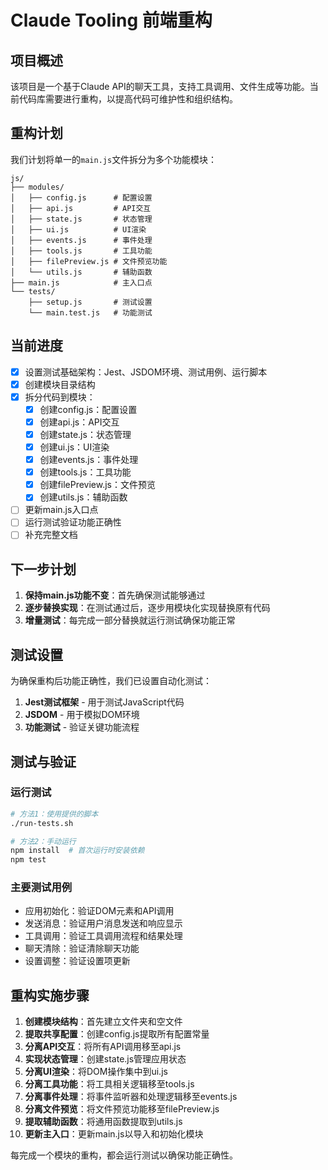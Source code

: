 # Claude Tooling 前端重构

## 项目概述

该项目是一个基于Claude API的聊天工具，支持工具调用、文件生成等功能。当前代码库需要进行重构，以提高代码可维护性和组织结构。

## 重构计划

我们计划将单一的`main.js`文件拆分为多个功能模块：

```
js/
├── modules/
│   ├── config.js      # 配置设置
│   ├── api.js         # API交互
│   ├── state.js       # 状态管理
│   ├── ui.js          # UI渲染
│   ├── events.js      # 事件处理
│   ├── tools.js       # 工具功能
│   ├── filePreview.js # 文件预览功能
│   └── utils.js       # 辅助函数
├── main.js            # 主入口点
└── tests/
    ├── setup.js       # 测试设置
    └── main.test.js   # 功能测试
```

## 当前进度

- [x] 设置测试基础架构：Jest、JSDOM环境、测试用例、运行脚本
- [x] 创建模块目录结构
- [x] 拆分代码到模块：
  - [x] 创建config.js：配置设置
  - [x] 创建api.js：API交互
  - [x] 创建state.js：状态管理
  - [x] 创建ui.js：UI渲染
  - [x] 创建events.js：事件处理
  - [x] 创建tools.js：工具功能
  - [x] 创建filePreview.js：文件预览
  - [x] 创建utils.js：辅助函数
- [ ] 更新main.js入口点
- [ ] 运行测试验证功能正确性
- [ ] 补充完整文档

## 下一步计划

1. **保持main.js功能不变**：首先确保测试能够通过
2. **逐步替换实现**：在测试通过后，逐步用模块化实现替换原有代码
3. **增量测试**：每完成一部分替换就运行测试确保功能正常

## 测试设置

为确保重构后功能正确性，我们已设置自动化测试：

1. **Jest测试框架** - 用于测试JavaScript代码
2. **JSDOM** - 用于模拟DOM环境
3. **功能测试** - 验证关键功能流程

## 测试与验证

### 运行测试

```bash
# 方法1：使用提供的脚本
./run-tests.sh

# 方法2：手动运行
npm install  # 首次运行时安装依赖
npm test
```

### 主要测试用例

- 应用初始化：验证DOM元素和API调用
- 发送消息：验证用户消息发送和响应显示
- 工具调用：验证工具调用流程和结果处理
- 聊天清除：验证清除聊天功能
- 设置调整：验证设置项更新

## 重构实施步骤

1. **创建模块结构**：首先建立文件夹和空文件
2. **提取共享配置**：创建config.js提取所有配置常量
3. **分离API交互**：将所有API调用移至api.js
4. **实现状态管理**：创建state.js管理应用状态
5. **分离UI渲染**：将DOM操作集中到ui.js
6. **分离工具功能**：将工具相关逻辑移至tools.js
7. **分离事件处理**：将事件监听器和处理逻辑移至events.js
8. **分离文件预览**：将文件预览功能移至filePreview.js
9. **提取辅助函数**：将通用函数提取到utils.js
10. **更新主入口**：更新main.js以导入和初始化模块

每完成一个模块的重构，都会运行测试以确保功能正确性。 
